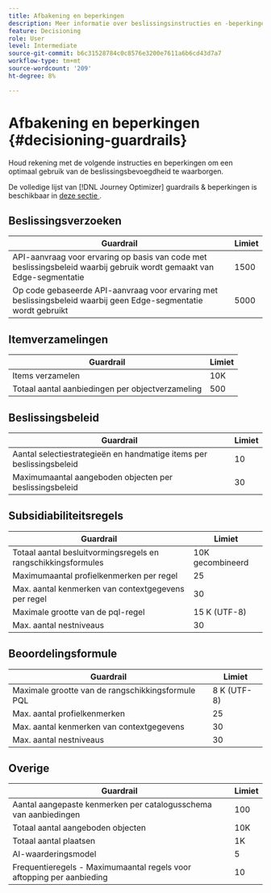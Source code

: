 ```yaml
---
title: Afbakening en beperkingen
description: Meer informatie over beslissingsinstructies en -beperkingen.
feature: Decisioning
role: User
level: Intermediate
source-git-commit: b6c31528784c0c8576e3200e7611a6b6cd43d7a7
workflow-type: tm+mt
source-wordcount: '209'
ht-degree: 8%

---
```



# Afbakening en beperkingen {#decisioning-guardrails}

Houd rekening met de volgende instructies en beperkingen om een optimaal gebruik van de beslissingsbevoegdheid te waarborgen.

De volledige lijst van [!DNL Journey Optimizer] guardrails &amp; beperkingen is beschikbaar in [ deze sectie ](../start/guardrails.md).

## Beslissingsverzoeken

| Guardrail | Limiet |
| ------- | ------- |
| API-aanvraag voor ervaring op basis van code met beslissingsbeleid waarbij gebruik wordt gemaakt van Edge-segmentatie | 1500 |
| Op code gebaseerde API-aanvraag voor ervaring met beslissingsbeleid waarbij geen Edge-segmentatie wordt gebruikt | 5000 |

## Itemverzamelingen

| Guardrail | Limiet |
| ------- | ------- |
| Items verzamelen | 10K |
| Totaal aantal aanbiedingen per objectverzameling | 500 |

## Beslissingsbeleid

| Guardrail | Limiet |
| ------- | ------- |
| Aantal selectiestrategieën en handmatige items per beslissingsbeleid | 10 |
| Maximumaantal aangeboden objecten per beslissingsbeleid | 30 |

## Subsidiabiliteitsregels

| Guardrail | Limiet |
| ------- | ------- |
| Totaal aantal besluitvormingsregels en rangschikkingsformules | 10K gecombineerd |
| Maximumaantal profielkenmerken per regel | 25 |
| Max. aantal kenmerken van contextgegevens per regel | 30 |
| Maximale grootte van de pql-regel | 15 K (UTF-8) |
| Max. aantal nestniveaus | 30 |

## Beoordelingsformule

| Guardrail | Limiet |
| ------- | ------- |
| Maximale grootte van de rangschikkingsformule PQL | 8 K (UTF-8) |
| Max. aantal profielkenmerken | 25 |
| Max. aantal kenmerken van contextgegevens | 30 |
| Max. aantal nestniveaus | 30 |

## Overige

| Guardrail | Limiet |
| ------- | ------- |
| Aantal aangepaste kenmerken per catalogusschema van aanbiedingen | 100 |
| Totaal aantal aangeboden objecten | 10K |
| Totaal aantal plaatsen | 1K |
| AI-waarderingsmodel | 5 |
| Frequentieregels - Maximumaantal regels voor aftopping per aanbieding | 10 |
